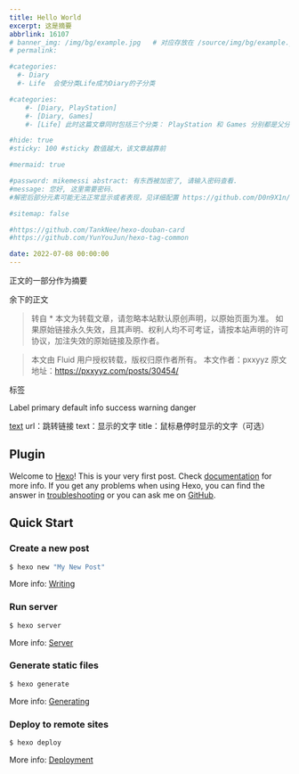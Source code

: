 ```yaml
---
title: Hello World
excerpt: 这是摘要
abbrlink: 16107
# banner_img: /img/bg/example.jpg   # 对应存放在 /source/img/bg/example.jpg
# permalink: 

#categories:
  #- Diary
  #- Life  会使分类Life成为Diary的子分类

#categories:
    #- [Diary, PlayStation]
    #- [Diary, Games]
    #- [Life] 此时这篇文章同时包括三个分类： PlayStation 和 Games 分别都是父分类 Diary 的子分类，同时 Life 是一个没有子分类的分类。

#hide: true
#sticky: 100 #sticky 数值越大，该文章越靠前

#mermaid: true

#password: mikemessi abstract: 有东西被加密了, 请输入密码查看.
#message: 您好, 这里需要密码. 
#解密后部分元素可能无法正常显示或者表现，见详细配置 https://github.com/D0n9X1n/hexo-blog-encrypt/blob/master/ReadMe.zh.md

#sitemap: false

#https://github.com/TankNee/hexo-douban-card
#https://github.com/YunYouJun/hexo-tag-common

date: 2022-07-08 00:00:00
---
```



正文的一部分作为摘要
<!-- more -->
余下的正文

> 转自 *
> 本文为转载文章，请忽略本站默认原创声明，以原始页面为准。
> 如果原始链接永久失效，且其声明、权利人均不可考证，请按本站声明的许可协议，加注失效的原始链接及原作者。


> 本文由 Fluid 用户授权转载，版权归原作者所有。
> 本文作者：pxxyyz
> 原文地址：https://pxxyyz.com/posts/30454/

<p class="note note-primary">标签</p>

<span class="label label-primary">Label</span>
primary default info success warning danger

<a class="btn" href="url" title="title">text</a>
url：跳转链接
text：显示的文字
title：鼠标悬停时显示的文字（可选）



## Plugin



Welcome to [Hexo](https://hexo.io/)! This is your very first post. Check [documentation](https://hexo.io/docs/) for more info. If you get any problems when using Hexo, you can find the answer in [troubleshooting](https://hexo.io/docs/troubleshooting.html) or you can ask me on [GitHub](https://github.com/hexojs/hexo/issues).

## Quick Start

### Create a new post

``` bash
$ hexo new "My New Post"
```

More info: [Writing](https://hexo.io/docs/writing.html)

### Run server

``` bash
$ hexo server
```

More info: [Server](https://hexo.io/docs/server.html)

### Generate static files

``` bash
$ hexo generate
```

More info: [Generating](https://hexo.io/docs/generating.html)

### Deploy to remote sites

``` bash
$ hexo deploy
```

More info: [Deployment](https://hexo.io/docs/one-command-deployment.html)
